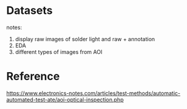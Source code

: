 # Datasets
notes:
1. display raw images of solder light and raw + annotation
2. EDA
3. different types of images from AOI


# Reference
https://www.electronics-notes.com/articles/test-methods/automatic-automated-test-ate/aoi-optical-inspection.php

